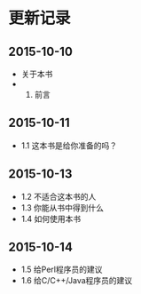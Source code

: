# 更新记录

## 2015-10-10

- 关于本书
- 1. 前言

## 2015-10-11

- 1.1 这本书是给你准备的吗？

## 2015-10-13

- 1.2 不适合这本书的人
- 1.3 你能从书中得到什么
- 1.4 如何使用本书

## 2015-10-14

- 1.5 给Perl程序员的建议
- 1.6 给C/C++/Java程序员的建议